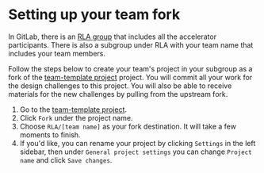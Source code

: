 # Setting up your team fork

In GitLab, there is an [RLA group](https://gitlab.refugeelearning.site/rla) that includes all the accelerator participants. There is also a subgroup under RLA with your team name that includes your team members.

Follow the steps below to create your team's project in your subgroup as a fork of the [team-template project](https://gitlab.refugeelearning.site/rla/team-template) project. You will commit all your work for the design challenges to this project. You will also be able to receive materials for the new challenges by pulling from the upstream fork.

1. Go to the [team-template project](https://gitlab.refugeelearning.site/rla/team-template).
2. Click `Fork` under the project name.
3. Choose `RLA/[team name]` as your fork destination. It will take a few moments to finish.
4. If you'd like, you can rename your project by clicking `Settings` in the left sidebar, then under `General project settings` you can change `Project name` and click `Save changes`.
